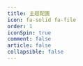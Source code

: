 ```yaml
---
title: 主题配置
icon: fa-solid fa-file
order: 1
iconSpin: true
comment: false
article: false
collapsible: false
---
```


